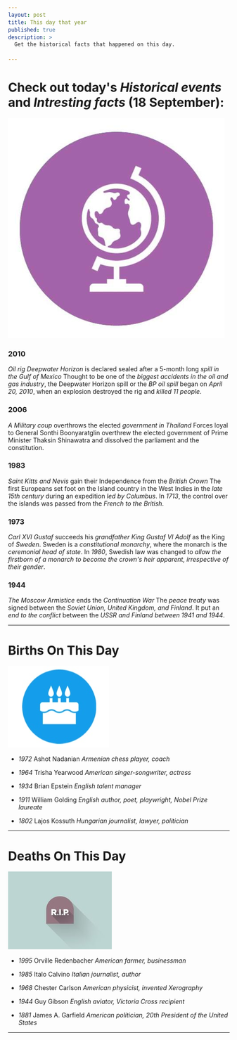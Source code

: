 ```yaml
---
layout: post
title: This day that year
published: true
description: >
  Get the historical facts that happened on this day.

---
```

# Check out today's *Historical events* and *Intresting facts* (18 September):

![Fact](/assets/img/blog/fact.jpg)

### 2010
*Oil rig Deepwater Horizon* is declared sealed after a 5-month long *spill in the Gulf of Mexico*
Thought to be one of the *biggest accidents in the oil and gas industry*, the Deepwater Horizon spill or the *BP oil spill* began on *April 20, 2010*, when an explosion destroyed the rig and *killed 11 people*.

### 2006
*A Military coup* overthrows the elected *government in Thailand*
Forces loyal to General Sonthi Boonyaratglin overthrew the elected government of Prime Minister Thaksin Shinawatra and dissolved the parliament and the constitution.

### 1983
*Saint Kitts and Nevis* gain their Independence from the *British Crown*
The first Europeans set foot on the Island country in the West Indies in the *late 15th century* during an expedition *led by Columbus*. In *1713*, the control over the islands was passed from the *French to the British*.

### 1973
*Carl XVI Gustaf* succeeds his *grandfather King Gustaf VI Adolf* as the King of *Sweden*.
Sweden is a *constitutional monarchy*, where the monarch is the *ceremonial head of state*. In *1980*, Swedish law was changed to *allow the firstborn of a monarch to become the crown's heir apparent, irrespective of their gender*.

### 1944
*The Moscow Armistice* ends the *Continuation War*
The *peace treaty* was signed between the *Soviet Union, United Kingdom, and Finland*. It put an *end to the conflict* between the *USSR and Finland between 1941 and 1944*.


---
# Births On This Day

![Bday](/assets/img/blog/bday.jpg)

* *1972* Ashot Nadanian
*Armenian chess player, coach*

* *1964* Trisha Yearwood
*American singer-songwriter, actress*

* *1934* Brian Epstein
*English talent manager*

* *1911* William Golding
*English author, poet, playwright, Nobel Prize laureate*

* *1802* Lajos Kossuth
*Hungarian journalist, lawyer, politician*

---

# Deaths On This Day

![Rip](/assets/img/blog/rip.jpg)

* *1995* Orville Redenbacher
*American farmer, businessman*

* *1985* Italo Calvino
*Italian journalist, author*

* *1968* Chester Carlson
*American physicist, invented Xerography*

* *1944* Guy Gibson
*English aviator, Victoria Cross recipient*

* *1881* James A. Garfield
*American politician, 20th President of the United States*

---
